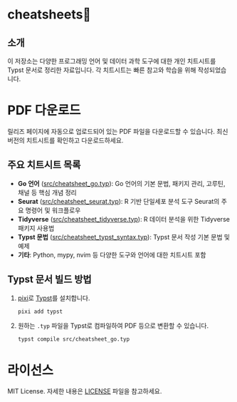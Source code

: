 # cheatsheets🤗

## 소개

이 저장소는 다양한 프로그래밍 언어 및 데이터 과학 도구에 대한 개인 치트시트를 Typst 문서로 정리한 자료입니다. 각 치트시트는 빠른 참고와 학습을 위해 작성되었습니다.

# PDF 다운로드

릴리즈 페이지에 자동으로 업로드되어 있는 PDF 파일을 다운로드할 수 있습니다. 최신 버전의 치트시트를 확인하고 다운로드하세요.

## 주요 치트시트 목록

- **Go 언어** ([src/cheatsheet_go.typ](src/cheatsheet_go.typ)): Go 언어의 기본 문법, 패키지 관리, 고루틴, 채널 등 핵심 개념 정리
- **Seurat** ([src/cheatsheet_seurat.typ](src/cheatsheet_seurat.typ)): R 기반 단일세포 분석 도구 Seurat의 주요 명령어 및 워크플로우
- **Tidyverse** ([src/cheatsheet_tidyverse.typ](src/cheatsheet_tidyverse.typ)): R 데이터 분석을 위한 Tidyverse 패키지 사용법
- **Typst 문법** ([src/cheatsheet_typst_syntax.typ](src/cheatsheet_typst_syntax.typ)): Typst 문서 작성 기본 문법 및 예제
- **기타**: Python, mypy, nvim 등 다양한 도구와 언어에 대한 치트시트 포함

## Typst 문서 빌드 방법

1. [pixi](https://prefix.dev)로 [Typst](https://typst.app)를 설치합니다.
   ```bash
   pixi add typst
   ```
2. 원하는 `.typ` 파일을 Typst로 컴파일하여 PDF 등으로 변환할 수 있습니다.
   ```bash
   typst compile src/cheatsheet_go.typ
   ```


# 라이선스

MIT License. 자세한 내용은 [LICENSE](./LICENSE) 파일을 참고하세요.
